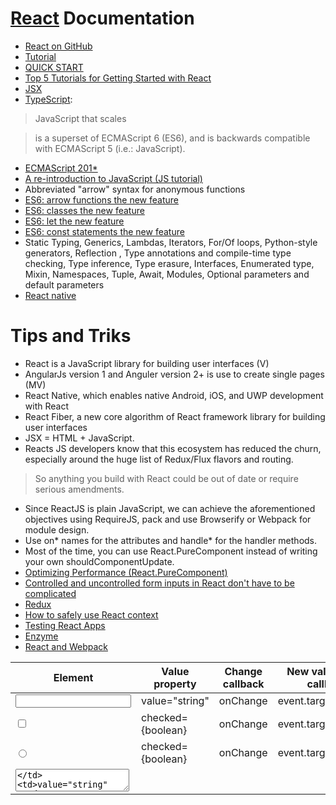 # [React](https://reactjs.org/) Documentation
- [React on GitHub](https://github.com/facebook/react)
- [Tutorial](https://reactjs.org/tutorial/tutorial.html)
- [QUICK START](https://reactjs.org/docs/installation.html)
- [Top 5 Tutorials for Getting Started with React](http://andrewhfarmer.com/getting-started-tutorials/)
- [JSX](https://reactjs.org/docs/introducing-jsx.html)
- [TypeScript](http://www.typescriptlang.org/):
> JavaScript that scales

> is a superset of ECMAScript 6 (ES6), and is backwards compatible with ECMAScript 5 (i.e.: JavaScript). 
- [ECMAScript 201*](https://en.wikipedia.org/wiki/ECMAScript#6th_Edition_-_ECMAScript_2015)
- [A re-introduction to JavaScript (JS tutorial)](https://developer.mozilla.org/en-US/docs/Web/JavaScript/A_re-introduction_to_JavaScript)
- Abbreviated "arrow" syntax for anonymous functions
- [ES6: arrow functions the new feature](https://developer.mozilla.org/en-US/docs/Web/JavaScript/Reference/Functions/Arrow_functions)
- [ES6: classes the new feature](https://developer.mozilla.org/en-US/docs/Web/JavaScript/Reference/Classes)
- [ES6: let the new feature](https://developer.mozilla.org/en-US/docs/Web/JavaScript/Reference/Statements/let)
- [ES6: const statements the new feature](https://developer.mozilla.org/en-US/docs/Web/JavaScript/Reference/Statements/const)
- Static Typing, Generics, Lambdas, Iterators, For/Of loops, Python-style generators, Reflection , Type annotations and compile-time type checking, Type inference, Type erasure, Interfaces, Enumerated type, Mixin, Namespaces, Tuple, Await, Modules, Optional parameters and default parameters
- [React native](https://facebook.github.io/react-native/)

# Tips and Triks
- React is a JavaScript library for building user interfaces (V)
- AngularJs version 1 and Anguler version 2+ is use to create single pages (MV)
- React Native, which enables native Android, iOS, and UWP development with React
- React Fiber, a new core algorithm of React framework library for building user interfaces
- JSX = HTML + JavaScript.
- Reacts JS developers know that this ecosystem has reduced the churn, especially around the huge list of Redux/Flux flavors and routing. 
> So anything you build with React could be out of date or require serious amendments.
- Since ReactJS is plain JavaScript, we can achieve the aforementioned objectives using RequireJS, pack and use Browserify or Webpack for module design.
- Use on* names for the attributes and handle* for the handler methods.
- Most of the time, you can use React.PureComponent instead of writing your own shouldComponentUpdate. 
- [Optimizing Performance (React.PureComponent)](https://reactjs.org/docs/optimizing-performance.html#examples)
- [Controlled and uncontrolled form inputs in React don't have to be complicated](https://goshakkk.name/controlled-vs-uncontrolled-inputs-react/)
- [Redux](https://github.com/reactjs/redux)
- [How to safely use React context](https://medium.com/@mweststrate/how-to-safely-use-react-context-b7e343eff076)
- [Testing React Apps](http://facebook.github.io/jest/docs/en/tutorial-react.html#content)
- [Enzyme](http://airbnb.io/enzyme/)
- [React and Webpack](https://www.typescriptlang.org/docs/handbook/react-&-webpack.html)

| Element | Value property | Change  callback | New value in the callback |
| --------------- | --------------- | --------------- | --------------- |
| <input type="text" /> | value="string" | onChange | event.target.value |
| <input type="checkbox" /> | checked={boolean} | onChange | event.target.checked |
| <input type="radio" /> | checked={boolean} | onChange | event.target.checked |
| <textarea /> | value="string" | onChange | event.target.value |
| <select /> | value="option value" | onChange | event.target.value |

# [Installation](https://reactjs.org/docs/installation.html)
- [Creating a new application](https://github.com/facebookincubator/create-react-app#create-react-app-)
- [Table of contents](https://github.com/facebookincubator/create-react-app/blob/master/packages/react-scripts/template/README.md#table-of-contents)

```bash
npm install -g create-react-app
create-react-app my-app

cd my-app
npm start
npm run-script build
 npm test
```

## Commands
- npm start: Starts the development server.
- npm run build: Bundles the app into static files for production.
> This will create a production build of your app in the build/ folder of your project.

> Remember that this is only necessary before deploying to production. 

> For normal development, use npm start.

> For the most efficient Brunch production build, install the uglify-js-brunch plugin: npm install --save-dev uglify-js-brunch

> then, to create a production build, add the -p flag to the build command: brunch build -p

> npm install --save-dev envify uglify-js uglifyify 

```bash
browserify ./index.js \
  -g [ envify --NODE_ENV production ] \
  -g uglifyify \
  | uglifyjs --compress --mangle > ./bundle.js
```
> [Creating a React app with Rollup](https://gist.github.com/Rich-Harris/cb14f4bc0670c47d00d191565be36bf0): npm install --save-dev rollup-plugin-commonjs rollup-plugin-replace rollup-plugin-uglify 

> [webpack](https://webpack.js.org/guides/production/)
```bash
new webpack.DefinePlugin({
  'process.env': {
    NODE_ENV: JSON.stringify('production')
  }
}),
new webpack.optimize.UglifyJsPlugin()
```
> Profiling Components with the Chrome Performance Tab: Load your app with ?react_perf in the query string

> If you know that in some situations your component doesn’t need to update, you can return false from shouldComponentUpdate instead, to skip the whole rendering process, including calling render() on this component and below.

> other way for shouldComponentUpdate it is extends React.PureComponent. Atention for objects becaause the ref is equal but the content is different values 
- npm test: Starts the test runner.
- npm run eject: Removes this tool and copies build dependencies, configuration files and scripts into the app directory. If you do this, you can’t go back!

## A modern build pipeline typically consists of:
- A package manager, such as Yarn or npm. It lets you take advantage of a vast ecosystem of third-party packages, and easily install or update them.
- A bundler, such as webpack or Browserify. It lets you write modular code and bundle it together into small packages to optimize load time.
- A compiler such as Babel. It lets you write modern JavaScript code that still works in older browsers.
- Note: recommend setting up a production build process to ensure you’re using the fast version of React in production.

```bash
npm init
npm install --save react react-dom
```

# React demos
- Open 'React/single-file-example.html' file on a browser.
```bash
npm install -g create-react-app
create-react-app my-app

cd my-app
npm start
```
- [An interactive tic-tac-toe game](https://codepen.io/gaearon/pen/gWWZgR?editors=0010) demo
- [local tic-tac-toe-game](localhost:3000)
- [local default my-app](localhost:3000)
- [get-started-tutorial-demos](localhost:3000)
- [voting-server](localhost:3000)